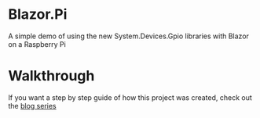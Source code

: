 # Blazor.Pi
A simple demo of using the new System.Devices.Gpio libraries with Blazor on a Raspberry Pi

# Walkthrough

If you want a step by step guide of how this project was created, check out the [blog series](https://codedbeard.com/iot-with-blazor-on-raspberry-pi/)
